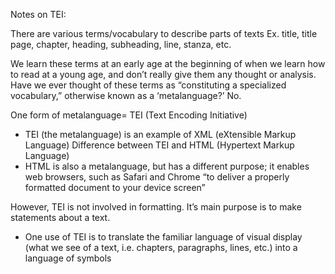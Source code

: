 Notes on TEI:

There are various terms/vocabulary to describe parts of texts
Ex. title, title page, chapter, heading, subheading, line, stanza, etc.

We learn these terms at an early age at the beginning of when we learn how to read at a young age, and don’t really give them any thought or analysis.
Have we ever thought of these terms as “constituting a specialized vocabulary,” otherwise known as a ‘metalanguage?’ No.

One form of metalanguage= TEI (Text Encoding Initiative)
- TEI (the metalanguage) is an example of XML (eXtensible Markup Language)
Difference between TEI and HTML (Hypertext Markup Language)
- HTML is also a metalanguage, but has a different purpose; it enables web browsers, such as Safari and Chrome “to deliver a properly formatted document to your device screen”

However, TEI is not involved in formatting. It’s main purpose is to make statements about a text.
- One use of TEI is to translate the familiar language of visual display (what we see of a text, i.e. chapters, paragraphs, lines, etc.) into a language of symbols